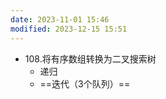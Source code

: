 ```yaml
---
date: 2023-11-01 15:46
modified: 2023-12-15 15:51
---
```


- 108.将有序数组转换为二叉搜索树
	- 递归
	- ==迭代（3个队列）==